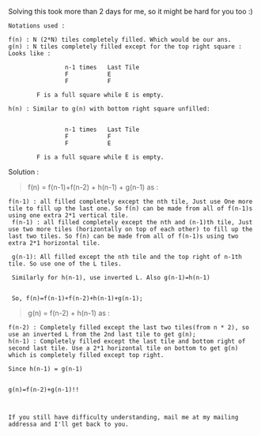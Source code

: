 Solving this took more than 2 days for me, so it might be hard for you too :)    
    
    Notations used : 
    
    f(n) : N (2*N) tiles completely filled. Which would be our ans.
    g(n) : N tiles completely filled except for the top right square : Looks like :
    		
    	        	n-1 times   Last Tile
    	         	F           E
    	        	F           F
    		
    		F is a full square while E is empty.
    
    h(n) : Similar to g(n) with bottom right square unfilled: 
    
    
    	        	n-1 times   Last Tile
    	         	F           F
    	        	F           E
    		
    		F is a full square while E is empty.
    		
    		
    
Solution :

> f(n) = f(n-1)+f(n-2) + h(n-1) + g(n-1) as :    
 
    
    f(n-1) : all filled completely except the nth tile, Just use One more tile to fill up the last one. So f(n) can be made from all of f(n-1)s using one extra 2*1 vertical tile.    
     f(n-1) : all filled completely except the nth and (n-1)th tile, Just use two more tiles (horizontally on top of each other) to fill up the last two tiles. So f(n) can be made from all of f(n-1)s using two extra 2*1 horizontal tile.
     
     g(n-1): All filled except the nth tile and the top right of n-1th tile. So use one of the L tiles.
     
     Similarly for h(n-1), use inverted L. Also g(n-1)=h(n-1)    
 
     
     So, f(n)=f(n-1)+f(n-2)+h(n-1)+g(n-1);
     

> g(n) = f(n-2) + h(n-1) as : 

	f(n-2) : Completely filled except the last two tiles(from n * 2), so use an inverted L from the 2nd last tile to get g(n);
	h(n-1) : Completely filled except the last tile and bottom right of second last tile. Use a 2*1 horizontal tile on bottom to get g(n) which is completely filled except top right.
	
	Since h(n-1) = g(n-1)    
	
	
	g(n)=f(n-2)+g(n-1)!!        
	
	
	
	If you still have difficulty understanding, mail me at my mailing addressa and I'll get back to you.
	
    
    
